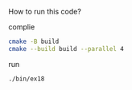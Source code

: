 How to run this code?

complie
```bash
cmake -B build
cmake --build build --parallel 4
```

run
```bash
./bin/ex18
```
